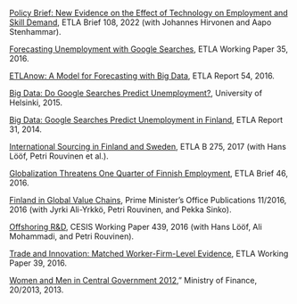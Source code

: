 [Policy Brief: New Evidence on the Effect of Technology on Employment and Skill Demand](https://www.etla.fi/en/publications/briefs/teknologian-vaikutuksista-tyon-ja-taitojen-kysyntaan/), ETLA Brief 108, 2022 (with Johannes Hirvonen and Aapo Stenhammar).

[Forecasting Unemployment with Google Searches](https://www.etla.fi/en/publications/forecasting-unemployment-with-google-searches/), ETLA Working Paper 35, 2016.

[ETLAnow: A Model for Forecasting with Big Data](https://www.etla.fi/en/publications/etlanow-a-model-for-forecasting-with-big-data-forecasting-unemployment-with-google-searches-in-europe/), ETLA Report 54, 2016.

[Big Data: Do Google Searches Predict Unemployment?](https://helda.helsinki.fi/handle/10138/155258), University of Helsinki, 2015.

[Big Data: Google Searches Predict Unemployment in Finland](https://www.etla.fi/en/publications/33195/), ETLA Report 31, 2014.

[International Sourcing in Finland and Sweden](https://www.etla.fi/en/publications/international-sourcing-in-finland-and-sweden/), ETLA B 275, 2017 (with Hans Lööf, Petri Rouvinen et al.).

[Globalization Threatens One Quarter of Finnish Employment](https://www.etla.fi/en/publications/globalization-threatens-one-quarter-of-finnish-employment/), ETLA Brief 46, 2016.

[Finland in Global Value Chains](https://www.etla.fi/en/publications/suomi-globaaleissa-arvoketjuissa/), Prime Minister’s Office Publications 11/2016, 2016 (with Jyrki Ali-Yrkkö, Petri Rouvinen, and Pekka Sinko).

[Offshoring R&D](https://www.etla.fi/en/publications/offshoring-rd/), CESIS Working Paper 439, 2016 (with Hans Lööf, Ali Mohammadi, and Petri Rouvinen).

[Trade and Innovation: Matched Worker-Firm-Level Evidence](https://www.etla.fi/en/publications/trade-and-innovation-matched-worker-firm-level-evidence/), ETLA Working Paper 39, 2016.

[Women and Men in Central Government 2012](/data/naiset_ja_miehet_valtiolla_2012.pdf),” Ministry of Finance, 20/2013, 2013.
